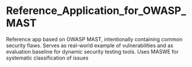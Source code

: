 # Reference_Application_for_OWASP_MAST
Reference app based on OWASP MAST, intentionally containing common security flaws. Serves as real-world example of vulnerabilities and as evaluation baseline for dynamic security testing tools. Uses MASWE for systematic classification of issues
